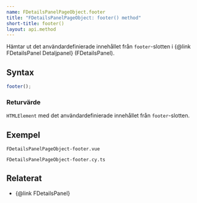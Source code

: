 ```yaml
---
name: FDetailsPanelPageObject.footer
title: "FDetailsPanelPageObject: footer() method"
short-title: footer()
layout: api.method
---
```


Hämtar ut det användardefinierade innehållet från `footer`-slotten i {@link FDetailsPanel Detaljpanel} (FDetailsPanel).

## Syntax

```ts nocompile nolint
footer();
```

### Returvärde

`HTMLElement` med det användardefinierade innehållet från `footer`-slotten.

## Exempel

```import static
FDetailsPanelPageObject-footer.vue
```

```import static
FDetailsPanelPageObject-footer.cy.ts
```

## Relaterat

- {@link FDetailsPanel}
